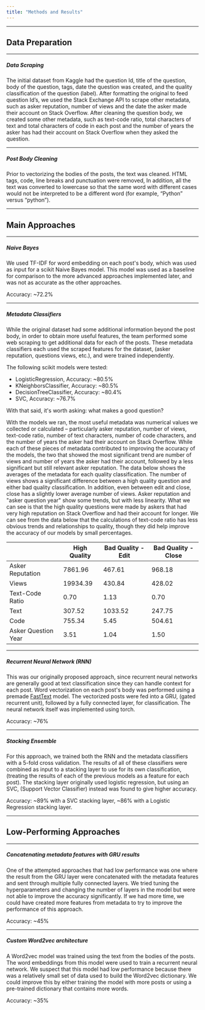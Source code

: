```yaml
---
title: "Methods and Results"
---
```


***

## Data Preparation ##

***

##### Data Scraping #####

The initial dataset from Kaggle had the question Id, title of the question, body of the question, tags, date the question was created, and the quality 
classification of the question (label). After formatting the original to feed question Id’s, we used the Stack Exchange API to scrape other metadata, 
such as asker reputation, number of views and the date the asker made their account on Stack Overflow. After cleaning the question body, we created some
other metadata, such as text-code ratio, total characters of text and total characters of code in each post and the number of years the asker has had their account 
on Stack Overflow when they asked the question. 

***

##### Post Body Cleaning #####

Prior to vectorizing the bodies of the posts, the text was cleaned. HTML tags, code, line breaks and punctuation were removed, In addition, all the text was converted to lowercase so that the same word with different cases would not be interpreted to be a different word 
(for example, “Python” versus “python”).

****

## Main Approaches ##

***

##### Naive Bayes #####

We used TF-IDF for word embedding on each post's body, which was used as input for a scikit Naive Bayes model.
This model was used as a baseline for comparison to the more advanced approaches implemented later, and was not as accurate as the other approaches.

Accuracy: ~72.2%

***

##### Metadata Classifiers #####

While the original dataset had some additional information beyond the post body, in order to obtain more
useful features, the team performed some web scraping to get additional data for each of the posts.
These metadata classifiers each used the scraped features for the dataset, (asker reputation, questions views, etc.), and were trained independently.

The following scikit models were tested:
- LogisticRegression, Accuracy: ~80.5%
- KNeighborsClassifier, Accuracy: ~80.5%
- DecisionTreeClassifier, Accuracy: ~80.4%
- SVC, Accuracy: ~76.7%

With that said, it's worth asking: what makes a good question? 
	
With the models we ran, the most useful metadata was numerical values we collected or calculated – particularly asker reputation, number of views, 
text-code ratio, number of text characters, number of code characters, and the number of years the asker had their account on Stack Overflow. While each of 
these pieces of metadata contributed to improving the accuracy of the models, the two that showed the most significant trend are number of views and number of 
years the asker had their account, followed by a less significant but still relevant asker reputation. The data below shows the averages of the metadata for each
quality classification. The number of views shows a significant difference between a high quality question and either bad quality classification. In addition, 
even between edit and close, close has a slightly lower average number of views. Asker reputation and "asker question year" show some trends, but with less 
linearity. What we can see is that the high quality questions were made by askers that had very high reputation on Stack Overflow and had their account for 
longer. We can see from the data below that the calculations of text-code ratio has less obvious trends and relationships to quality, though they did help 
improve the accuracy of our models by small percentages.

|                     | High Quality | Bad Quality - Edit | Bad Quality - Close |
|---------------------|--------------|--------------------|---------------------|
| Asker Reputation    | 7861.96  | 467.61         | 968.18          |
| Views               | 19934.39  | 430.84         | 428.02           |
| Text-Code Ratio     | 0.70     | 1.13           | 0.70            |
| Text                | 307.52     | 1033.52        | 247.75            |
| Code                | 755.34    | 5.45           | 504.61            |
| Asker Question Year | 3.51      | 1.04           | 1.50              |

***

##### Recurrent Neural Network (RNN) #####

This was our originally proposed approach, since recurrent neural networks are generally good at text classification since they can handle context for each post. Word vectorization on each post's body was performed using a premade [FastText](https://fasttext.cc/) model.
The vectorized posts were fed into a GRU, (gated recurrent unit), followed by a fully connected layer, for classification.
The neural network itself was implemented using torch.

Accuracy: ~76%

***

##### Stacking Ensemble #####

For this approach, we trained both the RNN and the metadata classifiers with a 5-fold cross validation.
The results of all of these classifiers were combined as input to a stacking layer to use for its own classification, (treating the results of each of the previous models as a feature for each post).
The stacking layer originally used logistic regression, but using an SVC, (Support Vector Classifier) instead was found to give higher accuracy.

Accuracy: ~89% with a SVC stacking layer, ~86% with a Logistic Regression stacking layer.

***

## Low-Performing Approaches ##

***

##### Concatenating metadata features with GRU results #####

One of the attempted approaches that had low performance was one where the result from the GRU layer were concatenated with the metadata features and
sent through multiple fully connected layers. We tried tuning the hyperparameters and changing the number of layers in the model but were not able
to improve the accuracy significantly. If we had more time, we could have created more features from metadata to try to improve the performance of this approach.

Accuracy: ~45%

***	

##### Custom Word2vec architecture #####

A Word2vec model was trained using the text from the bodies of the posts. The word embeddings from this model were used to train a recurrent neural network. We
suspect that this model had low performance because there was a relatively small set of data used to build the Word2vec dictionary. We could improve this by either 
training the model with more posts or using a pre-trained dictionary that contains more words.

Accuracy: ~35%
